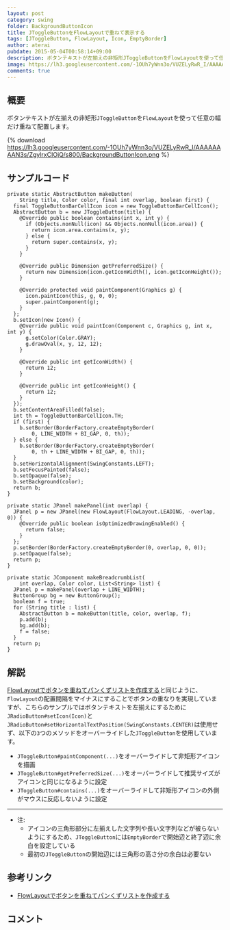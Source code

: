 ```yaml
---
layout: post
category: swing
folder: BackgroundButtonIcon
title: JToggleButtonをFlowLayoutで重ねて表示する
tags: [JToggleButton, FlowLayout, Icon, EmptyBorder]
author: aterai
pubdate: 2015-05-04T00:58:14+09:00
description: ボタンテキストが左揃えの非矩形JToggleButtonをFlowLayoutを使って任意の幅だけ重ねて配置します。
image: https://lh3.googleusercontent.com/-1OUh7yWnn3o/VUZELyRwR_I/AAAAAAAAN3s/ZgylrxCIOjQ/s800/BackgroundButtonIcon.png
comments: true
---
```

## 概要
ボタンテキストが左揃えの非矩形`JToggleButton`を`FlowLayout`を使って任意の幅だけ重ねて配置します。

{% download https://lh3.googleusercontent.com/-1OUh7yWnn3o/VUZELyRwR_I/AAAAAAAAN3s/ZgylrxCIOjQ/s800/BackgroundButtonIcon.png %}

## サンプルコード
<pre class="prettyprint"><code>private static AbstractButton makeButton(
    String title, Color color, final int overlap, boolean first) {
  final ToggleButtonBarCellIcon icon = new ToggleButtonBarCellIcon();
  AbstractButton b = new JToggleButton(title) {
    @Override public boolean contains(int x, int y) {
      if (Objects.nonNull(icon) &amp;&amp; Objects.nonNull(icon.area)) {
        return icon.area.contains(x, y);
      } else {
        return super.contains(x, y);
      }
    }

    @Override public Dimension getPreferredSize() {
      return new Dimension(icon.getIconWidth(), icon.getIconHeight());
    }

    @Override protected void paintComponent(Graphics g) {
      icon.paintIcon(this, g, 0, 0);
      super.paintComponent(g);
    }
  };
  b.setIcon(new Icon() {
    @Override public void paintIcon(Component c, Graphics g, int x, int y) {
      g.setColor(Color.GRAY);
      g.drawOval(x, y, 12, 12);
    }

    @Override public int getIconWidth() {
      return 12;
    }

    @Override public int getIconHeight() {
      return 12;
    }
  });
  b.setContentAreaFilled(false);
  int th = ToggleButtonBarCellIcon.TH;
  if (first) {
    b.setBorder(BorderFactory.createEmptyBorder(
        0, LINE_WIDTH + BI_GAP, 0, th));
  } else {
    b.setBorder(BorderFactory.createEmptyBorder(
        0, th + LINE_WIDTH + BI_GAP, 0, th));
  }
  b.setHorizontalAlignment(SwingConstants.LEFT);
  b.setFocusPainted(false);
  b.setOpaque(false);
  b.setBackground(color);
  return b;
}

private static JPanel makePanel(int overlap) {
  JPanel p = new JPanel(new FlowLayout(FlowLayout.LEADING, -overlap, 0)) {
    @Override public boolean isOptimizedDrawingEnabled() {
      return false;
    }
  };
  p.setBorder(BorderFactory.createEmptyBorder(0, overlap, 0, 0));
  p.setOpaque(false);
  return p;
}

private static JComponent makeBreadcrumbList(
    int overlap, Color color, List&lt;String&gt; list) {
  JPanel p = makePanel(overlap + LINE_WIDTH);
  ButtonGroup bg = new ButtonGroup();
  boolean f = true;
  for (String title : list) {
    AbstractButton b = makeButton(title, color, overlap, f);
    p.add(b);
    bg.add(b);
    f = false;
  }
  return p;
}
</code></pre>

## 解説
[FlowLayoutでボタンを重ねてパンくずリストを作成する](https://ateraimemo.com/Swing/BreadcrumbList.html)と同じように、`FlowLayout`の配置間隔をマイナスにすることでボタンの重なりを実現していますが、こちらのサンプルではボタンテキストを左揃えにするために`JRadioButton#setIcon(Icon)`と`JRadioButton#setHorizontalTextPosition(SwingConstants.CENTER)`は使用せず、以下の`3`つのメソッドをオーバーライドした`JToggleButton`を使用しています。

- `JToggleButton#paintComponent(...)`をオーバーライドして非矩形アイコンを描画
- `JToggleButton#getPreferredSize(...)`をオーバーライドして推奨サイズがアイコンと同じになるように設定
- `JToggleButton#contains(...)`をオーバーライドして非矩形アイコンの外側がマウスに反応しないように設定

<!-- dummy comment line for breaking list -->

- - - -
- 注:
    - アイコンの三角形部分に左揃えした文字列や長い文字列などが被らないようにするため、`JToggleButton`には`EmptyBorder`で開始辺と終了辺に余白を設定している
    - 最初の`JToggleButton`の開始辺には三角形の高さ分の余白は必要ない

<!-- dummy comment line for breaking list -->

## 参考リンク
- [FlowLayoutでボタンを重ねてパンくずリストを作成する](https://ateraimemo.com/Swing/BreadcrumbList.html)

<!-- dummy comment line for breaking list -->

## コメント
